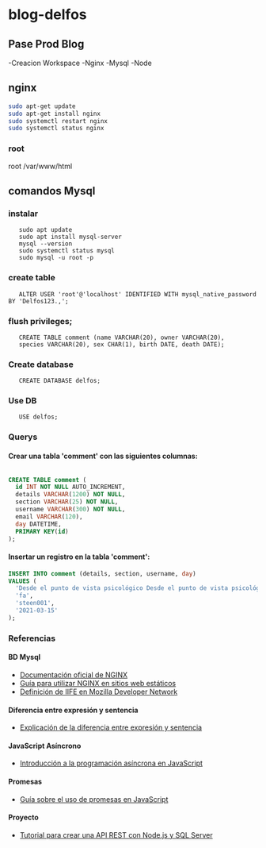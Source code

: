 # blog-delfos
## Pase Prod Blog
-Creacion Workspace
-Nginx
-Mysql
-Node


## nginx
```bash
sudo apt-get update
sudo apt-get install nginx
sudo systemctl restart nginx
sudo systemctl status nginx
```

### root
root /var/www/html

## comandos Mysql

### instalar
       sudo apt update
       sudo apt install mysql-server
       mysql --version
       sudo systemctl status mysql
       sudo mysql -u root -p

### create table

       ALTER USER 'root'@'localhost' IDENTIFIED WITH mysql_native_password BY 'Delfos123.,';

### flush privileges;

       CREATE TABLE comment (name VARCHAR(20), owner VARCHAR(20),
       species VARCHAR(20), sex CHAR(1), birth DATE, death DATE);
       

### Create database
       CREATE DATABASE delfos;

### Use DB
       USE delfos;

### Querys       

#### Crear una tabla 'comment' con las siguientes columnas:
```sql

CREATE TABLE comment (
  id INT NOT NULL AUTO_INCREMENT,
  details VARCHAR(1200) NOT NULL,
  section VARCHAR(25) NOT NULL,
  username VARCHAR(300) NOT NULL,
  email VARCHAR(120),
  day DATETIME,
  PRIMARY KEY(id)
);
```
#### Insertar un registro en la tabla 'comment':

```sql
INSERT INTO comment (details, section, username, day) 
VALUES (
  'Desde el punto de vista psicológico Desde el punto de vista psicológico Desde el punto de vista psicológicoDesde el punto de vista psicológicoDesde el punto de vista psicológico Desde el punto de vista psicológicoDesde el punto de vista psicológico Desde el punto de vista psicológico ',
  'fa',
  'steen001',
  '2021-03-15'
);
```

### Referencias

#### BD Mysql
- [Documentación oficial de NGINX](https://docs.nginx.com/nginx/admin-guide/web-server/web-server/)
- [Guía para utilizar NGINX en sitios web estáticos](https://jgefroh.medium.com/a-guide-to-using-nginx-for-static-websites-d96a9d034940)
- [Definición de IIFE en Mozilla Developer Network](https://developer.mozilla.org/en-US/docs/Glossary/IIFE)

#### Diferencia entre expresión y sentencia
- [Explicación de la diferencia entre expresión y sentencia](https://www.onemathematicalcat.org/algebra_book/online_problems/exp_vs_sen.htm)

#### JavaScript Asíncrono
- [Introducción a la programación asíncrona en JavaScript](https://developer.mozilla.org/en-US/docs/Learn/JavaScript/Asynchronous/Introducing)

#### Promesas
- [Guía sobre el uso de promesas en JavaScript](https://developer.mozilla.org/en-US/docs/Learn/JavaScript/Asynchronous/Promises)

#### Proyecto
- [Tutorial para crear una API REST con Node.js y SQL Server](https://www.telerik.com/blogs/step-by-step-create-node-js-rest-api-sql-server-database)
